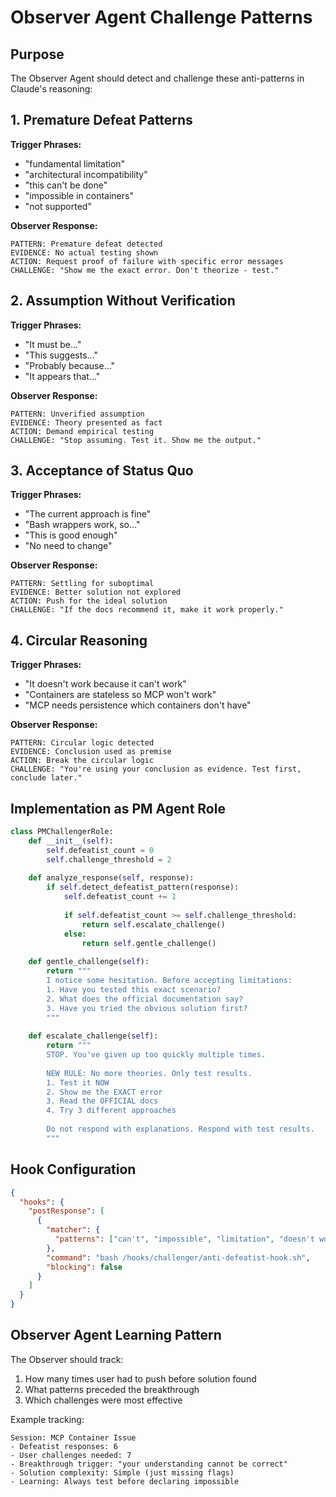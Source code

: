 # Observer Agent Challenge Patterns

## Purpose
The Observer Agent should detect and challenge these anti-patterns in Claude's reasoning:

## 1. Premature Defeat Patterns
**Trigger Phrases:**
- "fundamental limitation"
- "architectural incompatibility"
- "this can't be done"
- "impossible in containers"
- "not supported"

**Observer Response:**
```
PATTERN: Premature defeat detected
EVIDENCE: No actual testing shown
ACTION: Request proof of failure with specific error messages
CHALLENGE: "Show me the exact error. Don't theorize - test."
```

## 2. Assumption Without Verification
**Trigger Phrases:**
- "It must be..."
- "This suggests..."
- "Probably because..."
- "It appears that..."

**Observer Response:**
```
PATTERN: Unverified assumption
EVIDENCE: Theory presented as fact
ACTION: Demand empirical testing
CHALLENGE: "Stop assuming. Test it. Show me the output."
```

## 3. Acceptance of Status Quo
**Trigger Phrases:**
- "The current approach is fine"
- "Bash wrappers work, so..."
- "This is good enough"
- "No need to change"

**Observer Response:**
```
PATTERN: Settling for suboptimal
EVIDENCE: Better solution not explored
ACTION: Push for the ideal solution
CHALLENGE: "If the docs recommend it, make it work properly."
```

## 4. Circular Reasoning
**Trigger Phrases:**
- "It doesn't work because it can't work"
- "Containers are stateless so MCP won't work"
- "MCP needs persistence which containers don't have"

**Observer Response:**
```
PATTERN: Circular logic detected
EVIDENCE: Conclusion used as premise
ACTION: Break the circular logic
CHALLENGE: "You're using your conclusion as evidence. Test first, conclude later."
```

## Implementation as PM Agent Role

```python
class PMChallengerRole:
    def __init__(self):
        self.defeatist_count = 0
        self.challenge_threshold = 2
        
    def analyze_response(self, response):
        if self.detect_defeatist_pattern(response):
            self.defeatist_count += 1
            
            if self.defeatist_count >= self.challenge_threshold:
                return self.escalate_challenge()
            else:
                return self.gentle_challenge()
    
    def gentle_challenge(self):
        return """
        I notice some hesitation. Before accepting limitations:
        1. Have you tested this exact scenario?
        2. What does the official documentation say?
        3. Have you tried the obvious solution first?
        """
    
    def escalate_challenge(self):
        return """
        STOP. You've given up too quickly multiple times.
        
        NEW RULE: No more theories. Only test results.
        1. Test it NOW
        2. Show me the EXACT error
        3. Read the OFFICIAL docs
        4. Try 3 different approaches
        
        Do not respond with explanations. Respond with test results.
        """
```

## Hook Configuration

```json
{
  "hooks": {
    "postResponse": [
      {
        "matcher": {
          "patterns": ["can't", "impossible", "limitation", "doesn't work"]
        },
        "command": "bash /hooks/challenger/anti-defeatist-hook.sh",
        "blocking": false
      }
    ]
  }
}
```

## Observer Agent Learning Pattern

The Observer should track:
1. How many times user had to push before solution found
2. What patterns preceded the breakthrough
3. Which challenges were most effective

Example tracking:
```
Session: MCP Container Issue
- Defeatist responses: 6
- User challenges needed: 7
- Breakthrough trigger: "your understanding cannot be correct"
- Solution complexity: Simple (just missing flags)
- Learning: Always test before declaring impossible
```